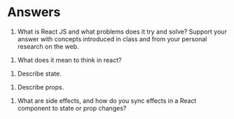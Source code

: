 # Answers

1. What is React JS and what problems does it try and solve? Support your answer with concepts introduced in class and from your personal research on the web.

<!-- the ability to make large web apps that can change data without reloading the page. -->


1. What does it mean to think in react?

<!-- to think in react is to look at the big picture and break it down from top to bottom ie waterfall method. Break down which components will do what and where they go. -->

1. Describe state.

<!-- state is components to display data. it determines how the component behaves. ie lamp on/off or useState(0) -->

1. Describe props.

<!-- Props are used when you want to pass information held on state inside one component to another component. -->

1. What are side effects, and how do you sync effects in a React component to state or prop changes?

<!-- A side effect is anything that affects something outside of the scope of the function.
When React renders our component, it will remember the effect we used, and then run our effect after updating the DOM. This happens for every render, including the first one.  -->
